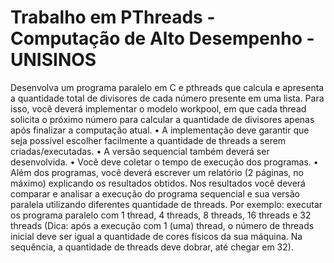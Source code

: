 # Trabalho em PThreads - Computação de Alto Desempenho - UNISINOS

Desenvolva um programa paralelo em C e pthreads que calcula e apresenta a
quantidade total de divisores de cada número presente em uma lista. Para isso, você
deverá implementar o modelo workpool, em que cada thread solicita o próximo número
para calcular a quantidade de divisores apenas após finalizar a computação atual.
• A implementação deve garantir que seja possível escolher facilmente a quantidade de
threads a serem criadas/executadas.
• A versão sequencial também deverá ser desenvolvida.
• Você deve coletar o tempo de execução dos programas.
• Além dos programas, você deverá escrever um relatório (2 páginas, no máximo)
explicando os resultados obtidos. Nos resultados você deverá comparar e analisar a
execução do programa sequencial e sua versão paralela utilizando diferentes quantidade
de threads. Por exemplo: executar os programa paralelo com 1 thread, 4 threads, 8
threads, 16 threads e 32 threads (Dica: após a execução com 1 (uma) thread, o número
de threads inicial deve ser igual a quantidade de cores físicos da sua máquina. Na
sequência, a quantidade de threads deve dobrar, até chegar em 32).
